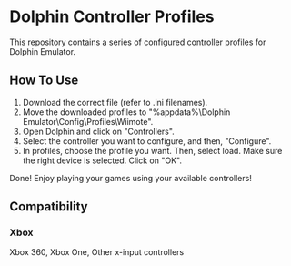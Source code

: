 # Dolphin Controller Profiles
This repository contains a series of configured controller profiles for Dolphin Emulator.

## How To Use
1) Download the correct file (refer to .ini filenames).
2) Move the downloaded profiles to "%appdata%\Dolphin Emulator\Config\Profiles\Wiimote".
3) Open Dolphin and click on "Controllers".
4) Select the controller you want to configure, and then, "Configure".
5) In profiles, choose the profile you want. Then, select load. Make sure the right device is selected. Click on "OK".

Done! Enjoy playing your games using your available controllers!

## Compatibility
### Xbox
Xbox 360, Xbox One, Other x-input controllers

